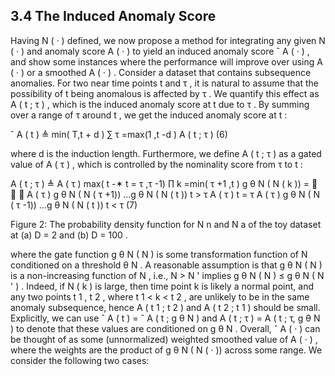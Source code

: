 ## 3.4 The Induced Anomaly Score

Having N ( · ) defined, we now propose a method for integrating any given N ( · ) and anomaly score A ( · ) to yield an induced anomaly score ˆ A ( · ) , and show some instances where the performance will improve over using A ( · ) or a smoothed A ( · ) . Consider a dataset that contains subsequence anomalies. For two near time points t and τ , it is natural to assume that the possibility of t being anomalous is affected by τ . We quantify this effect as A ( t ; τ ) , which is the induced anomaly score at t due to τ . By summing over a range of τ around t , we get the induced anomaly score at t :

ˆ A ( t ) ≜ min( T,t + d ) ∑ τ =max(1 ,t -d ) A ( t ; τ ) (6)

where d is the induction length. Furthermore, we define A ( t ; τ ) as a gated value of A ( τ ) , which is controlled by the nominality score from τ to t :

A ( t ; τ ) ≜ A ( τ ) max( t -✶ t = τ ,τ -1) ∏ k =min( τ +1 ,t ) g θ N ( N ( k )) =    A ( τ ) g θ N ( N ( τ +1)) ...g θ N ( N ( t )) t > τ A ( τ ) t = τ A ( τ ) g θ N ( N ( τ -1)) ...g θ N ( N ( t )) t < τ (7)

<!-- image -->

Figure 2: The probability density function for N n and N a of the toy dataset at (a) D = 2 and (b) D = 100 .

<!-- image -->

where the gate function g θ N ( N ) is some transformation function of N conditioned on a threshold θ N . A reasonable assumption is that g θ N ( N ) is a non-increasing function of N , i.e., N > N ' implies g θ N ( N ) ≤ g θ N ( N ' ) . Indeed, if N ( k ) is large, then time point k is likely a normal point, and any two points t 1 , t 2 , where t 1 < k < t 2 , are unlikely to be in the same anomaly subsequence, hence A ( t 1 ; t 2 ) and A ( t 2 ; t 1 ) should be small. Explicitly, we can use ˆ A ( t ) = ˆ A ( t ; g θ N ) and A ( t ; τ ) = A ( t ; τ, g θ N ) to denote that these values are conditioned on g θ N . Overall, ˆ A ( · ) can be thought of as some (unnormalized) weighted smoothed value of A ( · ) , where the weights are the product of g θ N ( N ( · )) across some range. We consider the following two cases:
